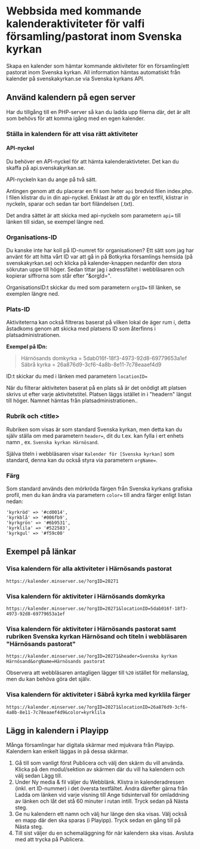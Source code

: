 # Webbsida med kommande kalenderaktiviteter för valfi församling/pastorat inom Svenska kyrkan

Skapa en kalender som hämtar kommande aktiviteter för en församling/ett pastorat inom Svenska kyrkan. All information hämtas automatiskt från kalender på svenskakyrkan.se via Svenska kyrkans API.

## Använd kalendern på egen server
Har du tillgång till en PHP-server så kan du ladda upp filerna där, det är allt som behövs för att komma igång med en egen kalender.

### Ställa in kalendern för att visa rätt aktiviteter

#### API-nyckel
Du behöver en API-nyckel för att hämta kalenderaktivteter. Det kan du skaffa på api.svenskakyrkan.se. 

API-nyckeln kan du ange på två sätt.

Antingen genom att du placerar en fil som heter ``api`` bredvid filen index.php. I filen klistrar du in din api-nyckel. Enklast är att du gör en textfil, klistrar in nyckeln, sparar och sedan tar bort filändelsen (.txt).

Det andra sättet är att skicka med api-nyckeln som parametern ``api=`` till länken till sidan, se exempel längre ned.

### Organisations-ID
Du kanske inte har koll på ID-numret för organisationen? Ett sätt som jag har använt för att hitta vårt ID var att gå in på Botkyrka församlings hemsida (på svenskakyrkan.se) och klicka på kalender-knappen nedanför den stora sökrutan uppe till höger. Sedan tittar jag i adressfältet i webbläsaren och kopierar siffrorna som står efter "&orgId=".

OrganisationsID:t skickar du med som parametern ``orgID=`` till länken, se exemplen längre ned.

### Plats-ID
Aktiviteterna kan också filtreras baserat på vilken lokal de äger rum i, detta åstadkoms genom att skicka med platsens ID som återfinns i platsadministrationen.

**Exempel på IDn:**
> Härnösands domkyrka = 5dab016f-18f3-4973-92d8-69779653a1ef
> Säbrå kyrka = 26a876d9-3cf6-4a8b-8e11-7c78eaaef4d9

ID:t skickar du med i länken med parametern ``locationID=``

När du filterar aktiviteten baserat på en plats så är det onödigt att platsen skrivs ut efter varje aktivitetstitel. Platsen läggs istället in i "headern" längst till höger. Namnet hämtas från platsadministrationen..

### Rubrik och \<title>
Rubriken som visas är som standard Svenska kyrkan, men detta kan du själv ställa om med parametern ``header=``, dit du t.ex. kan fylla i ert enhets namn , ex. ``Svenska kyrkan Härnösand``.

Själva titeln i webbläsaren visar ``Kalender för [Svenska kyrkan]`` som standard, denna kan du också styra via parametern ``orgName=``.

### Färg
Som standard används den mörkröda färgen från Svenska kyrkans grafiska profil, men du kan ändra via parametern ``color=`` till andra färger enligt listan nedan:

    'kyrkröd' => '#cd0014',
    'kyrkblå' => '#006fb9',
    'kyrkgrön' => '#6b9531',
    'kyrklila' => '#522583',
    'kyrkgul' => '#f59c00'

## Exempel på länkar

### Visa kalendern för alla aktiviteter i Härnösands pastorat
``https://kalender.minserver.se/?orgID=20271``

### Visa kalendern för aktiviteter i Härnösands domkyrka

``https://kalender.minserver.se/?orgID=20271&locationID=5dab016f-18f3-4973-92d8-69779653a1ef``

### Visa kalendern för aktiviteter i Härnösands pastorat samt rubriken Svenska kyrkan Härnösand och titeln i webbläsaren "Härnösands pastorat"

``https://kalender.minserver.se/?orgID=20271&header=Svenska kyrkan Härnösand&orgName=Härnösands pastorat``

Observera att webbläsaren antagligen lägger till ``%20`` istället för mellanslag, men du kan behöva göra det själv.

### Visa kalendern för aktiviteter i Säbrå kyrka med kyrklila färger

``https://kalender.minserver.se/?orgID=20271&locationID=26a876d9-3cf6-4a8b-8e11-7c78eaaef4d9&color=kyrklila``


## Lägg in kalendern i Playipp
Många församlingar har digitala skärmar med mjukvara från Playipp. Kalendern kan enkelt läggas in på dessa skärmar.

1. Gå till som vanligt först Publicera och välj den skärm du vill använda. Klicka på den modul/sektion av skärmen där du vill ha kalendern och välj sedan Lägg till.
2. Under Ny media & fil väljer du Webblänk. Klistra in kalenderadressen (inkl. ert ID-nummer) i det översta textfältet. Ändra därefter gärna från Ladda om länken vid varje visning till Ange tidsintervall för omladdning av länken och låt det stå 60 minuter i rutan intill. Tryck sedan på Nästa steg.  
3. Ge nu kalendern ett namn och välj hur länge den ska visas. Välj också en mapp där den ska sparas (i Playipp). Tryck sedan en gång till på Nästa steg.
4. Till sist väljer du en schemaläggning för när kalendern ska visas. Avsluta med att trycka på Publicera.
